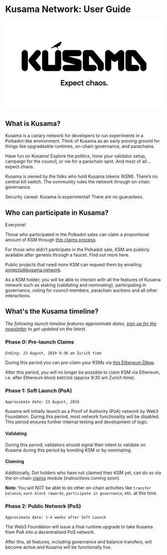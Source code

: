 # Kusama Network: User Guide
![Expect Chaos](./img/Kusama-expect-chaos.png)

## What is Kusama?
Kusama is a canary network for developers to run experiments in a Polkadot-like environment. Think of Kusama as an early proving ground for things like upgradeable runtimes, on-chain governance, and parachains. 

Have fun on Kusama! Explore the politics, hone your validator setup, campaign for the council, or vie for a parachain spot. And most of all... expect chaos.

Kusama is owned by the folks who hold Kusama tokens (KSM). There’s no central kill switch. The community rules the network through on-chain governance. 

Security caveat: Kusama is experimental! There are no guarantees. 

## Who can participate in Kusama?

Everyone!

Those who participated in the Polkadot sales can claim a proportional amount of KSM through [this claims process](https://claim.kusama.network/).

For those who didn’t participate in the Polkadot sale, KSM are publicly available after genesis through a faucet. Find out more here.

Public projects that need more KSM can request them by emailing projects@kusama.network.

As a KSM holder, you will be able to interact with all the features of Kusama network such as staking (validating and nominating), participating in governance, voting for council members, parachain auctions and all other interactions.

## What's the Kusama timeline?
*The following launch timeline features approximate dates, [sign up for the newsletter](https://kusama.network/) to get updated on the latest.*

### Phase 0: Pre-launch Claims
`Ending: 23 August, 2019 9:30 am Zurich time`

During this period you can pre-claim your KSMs via [this Ethereum DApp](https://claim.kusama.network).

After this period, you will no longer be possible to claim KSM via Ethereum, i.e. after Ethereum block `8405350` (approx 9:30 am Zurich time).

### Phase 1: Soft Launch (PoA)
`Approximate date: 23 August, 2019`

Kusama will initially launch as a Proof of Authority (PoA) network by Web3 Foundation. During this period, most network functionality will be disabled. This period  ensures further internal testing and development of logic.

#### Validating
During this period, validators should signal their intent to validate on Kusama during this period by bonding KSM or by nominating.

#### Claiming
Additionally, Dot holders who have not claimed their KSM yet, can do so via the on-chain [claims](https://github.com/paritytech/polkadot/blob/3b54276ee02bc2451749dc3d64e586303989b34f/runtime/src/claims.rs) module (instructions coming soon).

**Note**: You will NOT be able to do other on-chain activities like `transfer balance`, `earn block rewards`, `participate in governance`, etc. at this time.

### Phase 2: Public Network (PoS)
`Approximate date: 1-4 weeks after Soft Launch`

The Web3 Foundation will issue a final runtime upgrade to take Kusama from PoA into a decentralised PoS network. 

After this, all features, including governance and balance transfers, will become active and Kusama will be functionally live.

